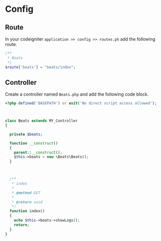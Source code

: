 # Config

## Route

In your codeigniter ```application >> config >> routes.ph``` add the following route.

```php
/**
 * Beats
 */
$route['beats'] = "beats/index";
```

## Controller

Create a controller named ```Beats.php``` and add the following code block.

```php
<?php defined('BASEPATH') or exit('No direct script access allowed');



class Beats extends MY_Controller
{

  private $beats;

  function __construct()
  {
    parent::__construct();
    $this->beats = new \Beats\Beats();
  }



  /**
   * index
   * 
   * @method GET
   * 
   * @return void
   */
  function index()
  {
    echo $this->beats->showLogs();
    return;
  }
}
```